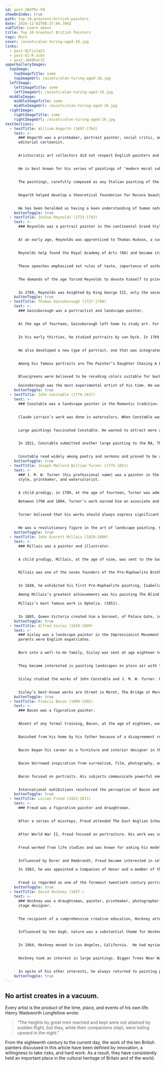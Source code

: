 ```yaml
---
id: post-ZAHTRz-FN
showOnIndex: true
path: top-10-greatest-british-painters
date: 2020-11-02T08:37:04.784Z
subTitle: Learn about
title: Top 10 Greatest British Painters
tags: More
cover: /assets/alan-turing-aged-16.jpg
links:
  - post-QLFjxJq23
  - post-U1-H_ScUn
  - post-JA69hwCJC
upperGalleryImages:
  topImage:
    topImageTitle: some
    topImageUrl: /assets/alan-turing-aged-16.jpg
  leftImage:
    leftImageTitle: some
    leftImageUrl: /assets/alan-turing-aged-16.jpg
  middleImage:
    middleImageTitle: some
    middleImageUrl: /assets/alan-turing-aged-16.jpg
  rightImage:
    rightImageTitle: some
    rightImageUrl: /assets/alan-turing-aged-16.jpg
textSections:
  - textTitle: William Hogarth (1697-1764)
    text: >-
      ### Hogarth was a printmaker, portrait painter, social critic, and
      editorial cartoonist.


      Aristocratic art collectors did not respect English painters and sought works by Italian masters. Hogarth rejected this view and believed that his work was just as good as those works being bought for substantial amounts from abroad. He decided to create a new type of painting that would appeal to his countrymen.


      He is best known for his series of paintings of ‘modern moral subjects’. His most notable paintings, The Harlot’s Progress, The Rake’s Progress, and Marriage a la Mode teach by example, pointing out the foibles of the rich and the depths of degradation of those who have fallen from the narrow path of middle-class virtue.


      The paintings, carefully composed as any Italian painting of the classical tradition, are filled with detail and allusions to each other, so that the viewer has the sensation of reading a story without words.  These ‘moralizing’ series are regarded as important historical and social documents. 


      Hogarth helped develop a theoretical foundation for Rococo beauty. His book, Analysis of Beauty, argued that the undulating lines and S-curves prominent in Rococo were the basis for grace and beauty.


      He has been heralded as having a keen understanding of human nature and as the most significant English artist of his day.
    buttonToggle: true
  - textTitle: Joshua Reynolds (1723-1792)
    text: >-
      ### Reynolds was a portrait painter in the continental Grand Style.


      At an early age, Reynolds was apprenticed to Thomas Hudson, a successful London portrait painter. After four years, he spent two years in Rome studying the old Masters. Upon completion, he established himself in London and because of his aristocratic connections, he became an immediate success. His clientele consisted mainly of aristocrats.


      Reynolds help found the Royal Academy of Arts (RA) and became its first president. He distinguished himself via his groundbreaking speeches called Discourses on Art, which were put in print and are still relevant today.


      These speeches emphasized set rules of taste, importance of authority, and necessity for an artist to study the recognized masterpieces of art during his formative years. He attempted to lead British painting away from the indigenous anecdotal pictures of the early eighteenth century toward the formal rhetoric of the continental Grand Style.


      The demands of the age forced Reynolds to devote himself to principally painting portraits of the rich, influential, and famous, but he also managed to delve into Fancy Pictures, a sub-genre of genre painting  featuring scenes of everyday life but with an imaginative or storytelling element. In addition he painted portraits of children. Although not a commissioned piece, Age of Innocence is one of Reynold’s most famous paintings of a child.


      In 1769, Reynolds was knighted by King George III, only the second artist to be so honored. He was the leading English portraitist of the eighteenth century.
    buttonToggle: true
  - textTitle: Thomas Gainsborough (1727-1788)
    text: >-
      ### Gainsborough was a portraitist and landscape painter. 


      At the age of fourteen, Gainsborough left home to study art. For five years, he was trained by Francis Hayman, an English designer and portraitist and Hubert Francois Gravelot, a painter, illustrator, and engraver.


      In his early thirties, he studied portraits by van Dyck. In 1769, he began submitting works to the Royal Academy of Arts (RA), an organization which he had help found. During the 1770s and 1780s, Gainsborough began to experiment with printmaking, specifically, aquatint and soft ground etching.


      He also developed a new type of portrait, one that was integrated into the landscape. Historians believe he never actually went on site to develop these portraits, but instead used a device that he called a ‘showbox’ to compose landscapes and display them backlit on glass. 


      Among his famous portraits are The Painter’s Daughter Chasing A Butterfly, regarded by some as the best English portrait of children and The Blue Boy which he painted in the ‘formal’ manner. He used the color blue which went against the established conventions of Western traditions.


      Blue/greens were believed to be receding colors suitable for backgrounds and a warm color scheme was considered most effective to enhance the subject of the work.

      Gainsborough was the most experimental artist of his time. He was technically proficient and worked fast from observation rather than from application of formal rules. His interest in painting ordinary human beings rather than for the trappings of power benefitted the art of portraiture.
    buttonToggle: true
  - textTitle: John Constable (1776-1837)
    text: >-
      ### Constable was a landscape painter in the Romantic tradition. 


      Claude Lorrain’s work was done in watercolors. When Constable was introduced to his work, he immediately gravitated to the same medium. He sketched by himself until he was twenty-four. In 1799, he entered the Royal Academy Schools (RA) as a probationer. He was inspired by Gainsborough, Lorrain, Rubens, Carracci, and van Ruisdael.


      Large paintings fascinated Constable. He wanted to attract more attention at the RA exhibitions and project his ideas about landscapes more in keeping with the classical landscape painters he admired. In 1819, he painted The White Horse which measured 51.7 inches x 74.1 inches and has been described as the most important picture he ever painted.


      In 1821, Constable submitted another large painting to the RA, The Hay Wain which measured 51 ¼ inches x 73 inches. It was part of a series that he called ‘six-footers’. It didn’t receive much acclaim in Britain, but it was eventually purchased by a French dealer. The work became famous and was awarded a gold medal by Charles X.


      Constable read widely among poetry and sermons and proved to be a notably articulate artist. He revolutionized the genre of landscape painting. He believed exploring the visible world rather than conjuring up poetic moods achieved something of more lasting importance.
    buttonToggle: true
  - textTitle: Joseph Mallord William Turner (1775-1851)
    text: >-
      ### J. M. W. Turner (his professional name) was a painter in the Romantic
      style, printmaker, and watercolorist. 


      A child prodigy, in 1789, at the age of fourteen, Turner was admitted to Joshua Reynold’s studio as a copyist and then to the Royal Academy Schools (RA).

      Between 1790 and 1804, Turner’s work earned him an associate and then full membership to the RA. He opened his own shop in 1804. He abandoned romantic and classical landscapes and devoted himself to a series of works in which atmospheric conditions became the principal subject matter, a forerunner to the French Impressionists.


      Turner believed that his works should always express significant historical, mythological, literary, and other narrative themes. Two of Turner’s most daring paintings were Steamer in Snowstorm and Landscape. The style of these works was not understood by his contemporaries.  Turner was championed by John Ruskin, the leading English art critic.


      He was a revolutionary figure in the art of landscape painting. He was unmatched in his time in the range of his development, unrivaled in the breath of his subject matter, and the searching innovation of his stylistic treatment. He is regarded as having elevated landscape painting to an eminence rivaling history painting.
    buttonToggle: true
  - textTitle: John Everett Millais (1829-1896)
    text: >-
      ### Millais was a painter and illustrator. 


      A child prodigy, Millais, at the age of nine, was sent to the Sass’s Art School where he won a silver medal at the Society of Arts. He was the youngest ever student to win a silver medal for drawing from an antique. He won a gold medal for his painting The Tribe of Benjamin Seizing the Daughters of Shiloh.


      Millais was one of the seven founders of the Pre-Raphaelite Brotherhood. The first avant-garde group in the history of British art. The membership sought to return to the abundant details, intense colors, and compositions of Quattrocento Italian art (1400-1499).


      In 1848, he exhibited his first Pre-Raphaelite painting, Isabella, which he exhibited at the Royal Academy of Arts.

      Among Millais’s greatest achievements was his painting The Blind Girl (1850). It was regarded as a tour de force of Victorian sentiment and technical facility.

      Millais’s most famous work is Ophelia. (1851).


      In 1885, Queen Victoria created him a baronet, of Palace Gate, in the parish of St. Mary Abbot, Kensington, in the county of Middlesex, and of Saint Ouen, in the island of Jersey. He was the first artist to be honored with a hereditary title.
    buttonToggle: true
  - textTitle: Alfred Sisley (1839-1899)
    text: >-
      ### Sisley was a landscape painter in the Impressionist Movement. His
      parents were English expatriates.


      Born into a well-to-do family, Sisley was sent at age eighteen to London to study business. After four years, he returned to Paris in 1861 and studied at the Paris Ecole des Beaux Arts with Swiss artist Marc-Charles-Gabriel Gleyre. While there, he met Frederic Bazille, Claude Monet, and Pierre Auguste Renoir.


      They became interested in painting landscapes en plein air with the intention of realistically capturing transient effects of sunlight. Their paintings were rejected by the annual Salon exhibit. Critics tagged their paintings as ‘impressionist’ and the name stuck.


      Sisley studied the works of John Constable and J. M. W. Turner. He was inspired by the works of Camille Pissarro and Edouard Manet. He concentrated on landscapes more consistently than any other Impressionist painter.  He adopted short rapid Impressionist brushstrokes. He was interested in the movement of foliage, shimmer of water, and the texture of a cloud filled sky. 


      Sisley’s best-known works are Street in Moret, The Bridge at Moret-sur-Loing, and Sand Heaps. He is regarded as one of the greatest landscape painters of the nineteenth century.
    buttonToggle: true
  - textTitle: Francis Bacon (1909-1992)
    text: >-
      ### Bacon was a figurative painter. 


      Absent of any formal training, Bacon, at the age of eighteen, was impressed by a Picasso exhibition and began to draw and paint while attending the free academies.


      Banished from his home by his father because of a disagreement regarding his sexual preferences, Bacon went out on his own. He was given some financial support by his mother and emotional support by his nanny. 


      Bacon began his career as a furniture and interior designer in the modernistic style of Eileen Gray. He exhibited his designs in 1929 and 1930. He was guided by the painter, Roy de Maistre, in matters of technique.


      Bacon borrowed inspiration from surrealism, film, photography, and the Old Masters. His subject matter was inspired by Velazquez’s Portrait of Pope Innocent X and his technique was inspired by Van Gogh, going from monochromatic work towards heightened color. His career took off in 1944 when he created Three Studies for Figures at the Base of a Crucifixion. The triptych became his characteristic format and in 1949 he created a series of ‘screaming Popes’. 


      Bacon focused on portraits. His subjects communicate powerful emotions; tormented and sometimes macabre, but they were viewed by many art critics as reflecting the anxiety of the modern condition. 


      International exhibitions reinforced the perception of Bacon and in 1971, he was regarded as Britain’s greatest living painter.
    buttonToggle: true
  - textTitle: Lucien Freud (1922-2011)
    text: >-
      ### Freud was a figurative painter and draughtsman. 


      After a series of missteps, Freud attended The East Anglian School of Painting and Drawing and the Goldsmith College Central School of Art in London. His early career was influenced by surrealism.


      After World War II, Freud focused on portraiture. His work was somber, thickly impastoed, and set in unsettling interiors and urban landscapes. Although he painted a portrait of Queen Elizabeth II (2000-2001), he preferred to paint his friends and family.


      Freud worked from life studies and was known for asking his models to sit for long periods of time. He took a special interest in nudes. He highlighted and undercut the erotics of the female nude, rejecting the idealizing tendencies of Western art. He painted extreme body types. Among his most famous and lucrative was Benefits Supervisor Sleeping. 


      Influenced by Durer and Rembrandt, Freud became interested in self-portraiture. Lucien Freud: The Self Portraits 1940s is a series of forty works on canvas, paper, and etching plate. He depicted himself from the forties to the early twenty-first century, showing an ongoing study of the process of aging. 

      In 1983, he was appointed a Companion of Honor and a member of the Order of Merit in 1993. 


      Freud is regarded as one of the foremost twentieth century portraitists working in the representational style.
    buttonToggle: true
  - textTitle: David Hockney (1937-)
    text: >-
      ### Hockney was a draughtsman, painter, printmaker, photographer, and
      stage designer. 


      The recipient of a comprehensive creative education, Hockney attended Bradford School of Art and the Royal College of Art, earning a gold medal. He became a leading figure in Pop Art.


      Influenced by Van Gogh, nature was a substantial theme for Hockney’s works. His style constantly evolved from abstract expressionism to naturalism. He was fascinated by the Old Masters and researched the painting techniques of Caravaggio and da Vinci. He concluded that they had used optics and lenses to create their masterpieces. He found that information substantial to his work.


      In 1964, Hockney moved to Los Angeles, California.  He had myriad interests. He made a series of paintings of swimming pools using acrylics, a new medium. He was proficient in the use of technology in his work; cameras, computers, fax machines, iPad drawing programs, among others. 


      Hockney took an interest in large paintings. Bigger Trees Near Warter measured 15 feet by 40 feet.


      In spite of his other interests, he always returned to painting portraits. Portrait of an Artist (Pool with Two Figures) and Rabbit were among his most famous and most lucrative. In addition, he took an interest in self-portraiture, painting some 300.  In 2012, Hockney became a member of the Order of Merit. After a career of more than sixty years, he is still regarded as one of Britain’s most celebrated contemporary artists and respected around the world.
    buttonToggle: true
---
```

## No artist creates in a vacuum.

Every artist is the product of the time, place, and events of his own life. Henry Wadsworth Longfellow wrote:

> “The heights by great men reached and kept were not attained by sudden flight, but they, while their companions slept, were toiling upward in the night.”

From the eighteenth century to the current day, the work of the ten British painters discussed in this article have been defined by innovation, a willingness to take risks, and hard work. As a result, they have consistently held an important place in the cultural heritage of Britain and of the world.